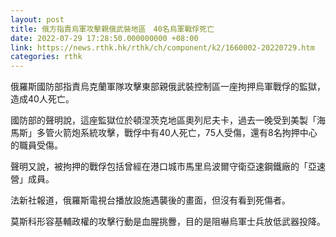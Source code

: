 ```yaml
---
layout: post
title: 俄方指責烏軍攻擊親俄武裝地區　40名烏軍戰俘死亡
date: 2022-07-29 17:28:50.000000000 +08:00
link: https://news.rthk.hk/rthk/ch/component/k2/1660002-20220729.htm
categories: rthk
---
```


俄羅斯國防部指責烏克蘭軍隊攻擊東部親俄武裝控制區一座拘押烏軍戰俘的監獄，造成40人死亡。

國防部的聲明說，這座監獄位於頓涅茨克地區奧列尼夫卡，過去一晚受到美製「海馬斯」多管火箭炮系統攻擊，戰俘中有40人死亡，75人受傷，還有8名拘押中心的職員受傷。

聲明又說，被拘押的戰俘包括曾經在港口城市馬里烏波爾守衛亞速鋼鐵廠的「亞速營」成員。

法新社報道，俄羅斯電視台播放設施遇襲後的畫面，但沒有看到死傷者。

莫斯科形容基輔政權的攻擊行動是血腥挑釁，目的是阻嚇烏軍士兵放低武器投降。
